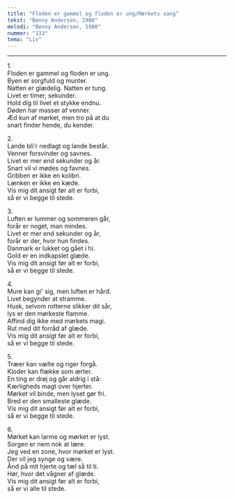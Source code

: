 ```yaml
---
title: "Floden er gammel og floden er ung/Mørkets sang"
tekst: "Benny Andersen, 1980"
melodi: "Benny Andersen, 1980"
nummer: "133"
tema: "Liv"
---
```


***

1.<br>
Floden er gammel og floden er ung.<br>
Byen er sorgfuld og munter.<br>
Natten er glædelig. Natten er tung.<br>
Livet er timer, sekunder.<br>
Hold dig til livet et stykke endnu.<br>
Døden har masser af venner.<br>
Æd kun af mørket, men tro på at du<br>
snart finder hende, du kender.<br>

2.<br>
Lande bli'r nedlagt og lande består.<br>
Venner forsvinder og savnes.<br>
Livet er mer end sekunder og år.<br>
Snart vil vi mødes og favnes.<br>
Gribben er ikke en kolibri.<br>
Lænken er ikke en kæde.<br>
Vis mig dit ansigt før alt er forbi,<br>
så er vi begge til stede.<br>

3.<br>
Luften er lummer og sommeren går,<br>
forår er noget, man mindes.<br>
Livet er mer end sekunder og år,<br>
forår er der, hvor hun findes.<br>
Danmark er lukket og gået i hi.<br>
Gold er en indkapslet glæde.<br>
Vis mig dit ansigt før alt er forbi,<br>
så er vi begge til stede.<br>

4.<br>
Mure kan gi' sig, men luften er hård.<br>
Livet begynder at stramme.<br>
Husk, selvom rotterne slikker dit sår,<br>
lys er den mørkeste flamme.<br>
Affind dig ikke med mørkets magi.<br>
Rut med dit forråd af glæde.<br>
Vis mig dit ansigt før alt er forbi,<br>
så er vi begge til stede.<br>

5.<br>
Træer kan vælte og riger forgå.<br>
Kloder kan flække som ærter.<br>
En ting er drøj og går aldrig i stå:<br>
Kærligheds magt over hjerter.<br>
Mørket vil binde, men lyset gør fri.<br>
Bred er den smalleste glæde.<br>
Vis mig dit ansigt før alt er forbi,<br>
så er vi begge til stede.<br>

6.<br>
Mørket kan larme og mørket er lyst.<br>
Sorgen er nem nok at lære.<br>
Jeg ved en zone, hvor mørket er lyst.<br>
Der vil jeg synge og være.<br>
Ånd på mit hjerte og tæl så til ti.<br>
Hør, hvor det vågner af glæde.<br>
Vis mig dit ansigt før alt er forbi,<br>
så er vi alle til stede.<br>
